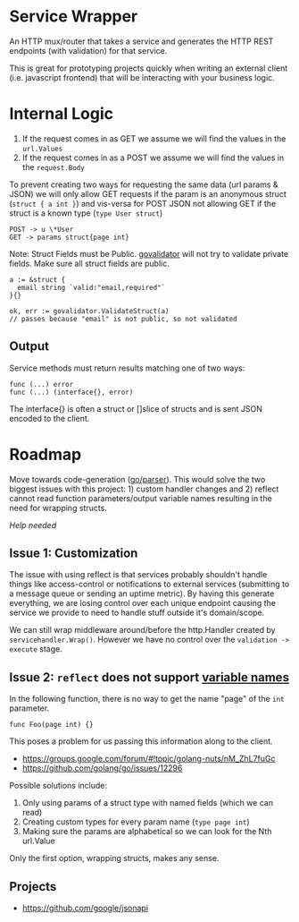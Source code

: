 
# Service Wrapper

An HTTP mux/router that takes a service and generates the HTTP REST endpoints (with validation) for that service.

This is great for prototyping projects quickly when writing an external client (i.e. javascript frontend) that will be interacting with your business logic.




# Internal Logic

1. If the request comes in as GET we assume we will find the values in the `url.Values`
2. If the request comes in as a POST we assume we will find the values in the `request.Body`

To prevent creating two ways for requesting the same data (url params & JSON) we will only allow GET requests if the param is an anonymous struct (`struct { a int }`) and vis-versa for POST JSON not allowing GET if the struct is a known type (`type User struct`)

    POST -> u \*User
    GET -> params struct{page int}

Note: Struct Fields must be Public. [govalidator](https://godoc.org/github.com/asaskevich/govalidator#ValidateStruct) will not try to validate private fields. Make sure all struct fields are public.

    a := &struct {
      email string `valid:"email,required"`
    }{}

    ok, err := govalidator.ValidateStruct(a)
    // passes because "email" is not public, so not validated


## Output

Service methods must return results matching one of two ways:

    func (...) error
    func (...) (interface{}, error)

The interface{} is often a struct or []slice of structs and is sent JSON encoded to the client.




# Roadmap

Move towards code-generation ([go/parser](https://golang.org/pkg/go/parser/)). This would solve the two biggest issues with this project: 1) custom handler changes and 2) reflect cannot read function parameters/output variable names resulting in the need for wrapping structs.

_Help needed_

## Issue 1: Customization

The issue with using reflect is that services probably shouldn't handle things like access-control or notifications to external services (submitting to a message queue or sending an uptime metric). By having this generate everything, we are losing control over each unique endpoint causing the service we provide to need to handle stuff outside it's domain/scope.

We can still wrap middleware around/before the http.Handler created by `servicehandler.Wrap()`. However we have no control over the `validation -> execute` stage.

## Issue 2: `reflect` does not support [variable names](https://stackoverflow.com/questions/31377433/getting-method-parameter-names-in-golang)

In the following function, there is no way to get the name "page" of the `int` parameter.

    func Foo(page int) {}

This poses a problem for us passing this information along to the client.

- https://groups.google.com/forum/#!topic/golang-nuts/nM_ZhL7fuGc
- https://github.com/golang/go/issues/12296

Possible solutions include:

1. Only using params of a struct type with named fields (which we can read)
2. Creating custom types for every param name (`type page int`)
3. Making sure the params are alphabetical so we can look for the Nth url.Value

Only the first option, wrapping structs, makes any sense.

## Projects

- https://github.com/google/jsonapi
